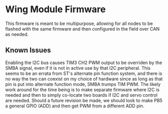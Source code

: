# Wing Module Firmware

This firmware is meant to be multipurpose, allowing for all nodes to be flashed with the same firmware and then configured in the field over CAN as needed.

## Known Issues

Enabling the I2C bus causes TIM3 CH2 PWM output to be overriden by the SMBA signal, even if it is not in active use by that I2C peripheral. This seems to be an errata from ST's alternate pin function system, and there is no way the two can coexist on my choice of hardware since as long as that pin is put into alternate function mode, SMBA trumps TIM PWM. The likely work around for the time being is to make separate firmware where I2C is needed and then to simply co-locate two boards if I2C and servo control are needed. Should a future revision be made, we should look to make PB5 a general GPIO (ADD) and then get PWM from a different ADD pin.